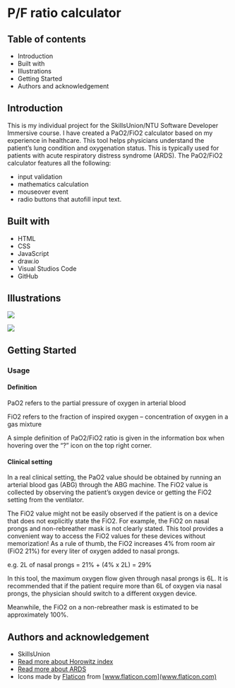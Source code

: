 # P/F ratio calculator

## Table of contents
* Introduction
* Built with
* Illustrations
* Getting Started
* Authors and acknowledgement

## Introduction
This is my individual project for the SkillsUnion/NTU Software Developer Immersive course. I have created a PaO2/FiO2 calculator based on my experience in healthcare. This tool helps physicians understand the patient’s lung condition and oxygenation status. This is typically used for patients with acute respiratory distress syndrome (ARDS). The PaO2/FiO2 calculator features all the following:
- input validation
- mathematics calculation
- mouseover event
- radio buttons that autofill input text.

## Built with
* HTML
* CSS
* JavaScript
* draw.io
* Visual Studios Code
* GitHub

## Illustrations
![](https://github.com/Sarah-Specialist/project-week-1/blob/59460926064532cbc4ee96f0863d48f44aec663b/images/wireframe.JPG)

![](https://github.com/Sarah-Specialist/project-week-1/blob/cb1fb761f85ce1198ec309fc16452076acf34255/images/calculatorproject.jpg)

## Getting Started

### Usage
#### Definition
PaO2 refers to the partial pressure of oxygen in arterial blood

FiO2 refers to the fraction of inspired oxygen – concentration of oxygen in a gas mixture

A simple definition of PaO2/FiO2 ratio is given in the information box when hovering over the “?” icon on the top right corner.

#### Clinical setting
In a real clinical setting, the PaO2 value should be obtained by running an arterial blood gas (ABG) through the ABG machine. The FiO2 value is collected by observing the patient’s oxygen device or getting the FiO2 setting from the ventilator. 

The FiO2 value might not be easily observed if the patient is on a device that does not explicitly state the FiO2. For example, the FiO2 on nasal prongs and non-rebreather mask is not clearly stated. This tool provides a convenient way to access the FiO2 values for these devices without memorization! As a rule of thumb, the FiO2 increases 4% from room air (FiO2 21%) for every liter of oxygen added to nasal prongs. 

e.g. 2L of nasal prongs = 21% + (4% x 2L) = 29%

In this tool, the maximum oxygen flow given through nasal prongs is 6L. It is recommended that if the patient require more than 6L of oxygen via nasal prongs, the physician should switch to a different oxygen device.

Meanwhile, the FiO2 on a non-rebreather mask is estimated to be approximately 100%.

## Authors and acknowledgement
* SkillsUnion
* [Read more about Horowitz index]( https://jamanetwork.com/journals/jamasurgery/article-abstract/578720)
* [Read more about ARDS]( https://pubmed.ncbi.nlm.nih.gov/22797452/)
* Icons made by [Flaticon](https://www.flaticon.com/authors/roundicons) from [www.flaticon.com](www.flaticon.com)
